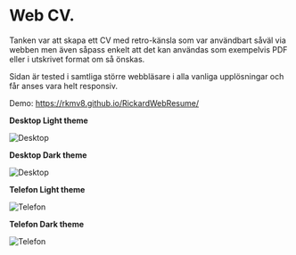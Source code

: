 # Web CV.

Tanken var att skapa ett CV med retro-känsla som var användbart såväl via webben men även såpass enkelt att det kan användas som exempelvis PDF eller i utskrivet format om så önskas.

Sidan är tested i samtliga större webbläsare i alla vanliga upplösningar och får anses vara helt responsiv.

Demo: https://rkmv8.github.io/RickardWebResume/

**Desktop Light theme**

![Desktop](https://i.imgur.com/l2Xhwcg.png)

**Desktop Dark theme**

![Desktop](https://i.imgur.com/IgT4fN1.png)

**Telefon Light theme**

![Telefon](https://i.imgur.com/1AX3FSl.png)

**Telefon Dark theme**

![Telefon](https://i.imgur.com/1lFN1Zd.png)
